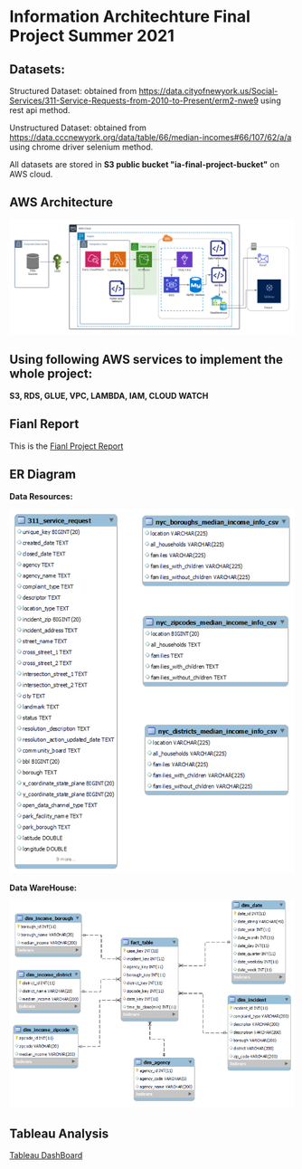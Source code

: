 # Information Architechture Final Project Summer 2021


## Datasets:

Structured Dataset: obtained from https://data.cityofnewyork.us/Social-Services/311-Service-Requests-from-2010-to-Present/erm2-nwe9 using rest api method.

Unstructured Dataset: obtained from https://data.cccnewyork.org/data/table/66/median-incomes#66/107/62/a/a using chrome driver selenium method.

All datasets are stored in **S3 public bucket "ia-final-project-bucket"** on AWS cloud.

## AWS Architecture
![Architecture](https://github.com/xiaolancara/AWS-Final-Project/blob/main/InteriumDocuments/Final%20Project%20AWS%20Architechture%20work%20flow.png)

## Using following AWS services to implement the whole project:
**S3, RDS, GLUE, VPC, LAMBDA, IAM, CLOUD WATCH**

## Fianl Report
This is the [Fianl Project Report](https://github.com/xiaolancara/AWS-Final-Project/blob/main/InteriumDocuments/Final%20Project%20Report.pdf)

## ER Diagram
**Data Resources:**

![Data Resource](https://github.com/xiaolancara/AWS-Final-Project/blob/main/InteriumDocuments/Resource%20ER.png)


**Data WareHouse:**

![Data WareHouse](https://github.com/xiaolancara/AWS-Final-Project/blob/main/InteriumDocuments/Data%20Warehouse%20ER.png)

## Tableau Analysis
[Tableau DashBoard](https://public.tableau.com/app/profile/cara.li/viz/FinalProjectTableauWorkbook_16294056513360/LocationvsCountofIncident?publish=yes)
